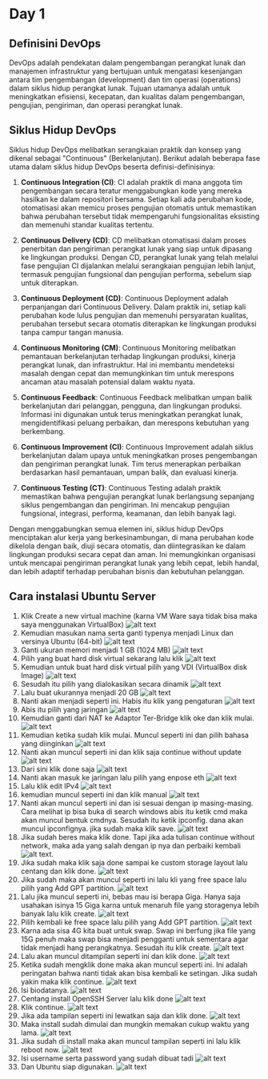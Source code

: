 # Day 1
## Definisini DevOps
DevOps adalah pendekatan dalam pengembangan perangkat lunak dan manajemen infrastruktur yang bertujuan untuk mengatasi kesenjangan antara tim pengembangan (development) dan tim operasi (operations) dalam siklus hidup perangkat lunak. Tujuan utamanya adalah untuk meningkatkan efisiensi, kecepatan, dan kualitas dalam pengembangan, pengujian, pengiriman, dan operasi perangkat lunak.

## Siklus Hidup DevOps
Siklus hidup DevOps melibatkan serangkaian praktik dan konsep yang dikenal sebagai "Continuous" (Berkelanjutan). Berikut adalah beberapa fase utama dalam siklus hidup DevOps beserta definisi-definisinya:

1. **Continuous Integration (CI)**:
   CI adalah praktik di mana anggota tim pengembangan secara teratur menggabungkan kode yang mereka hasilkan ke dalam repositori bersama. Setiap kali ada perubahan kode, otomatisasi akan memicu proses pengujian otomatis untuk memastikan bahwa perubahan tersebut tidak mempengaruhi fungsionalitas eksisting dan memenuhi standar kualitas tertentu.

2. **Continuous Delivery (CD)**:
   CD melibatkan otomatisasi dalam proses penerbitan dan pengiriman perangkat lunak yang siap untuk dipasang ke lingkungan produksi. Dengan CD, perangkat lunak yang telah melalui fase pengujian CI dijalankan melalui serangkaian pengujian lebih lanjut, termasuk pengujian fungsional dan pengujian performa, sebelum siap untuk diterapkan.

3. **Continuous Deployment (CD)**:
   Continuous Deployment adalah perpanjangan dari Continuous Delivery. Dalam praktik ini, setiap kali perubahan kode lulus pengujian dan memenuhi persyaratan kualitas, perubahan tersebut secara otomatis diterapkan ke lingkungan produksi tanpa campur tangan manusia.

4. **Continuous Monitoring (CM)**:
   Continuous Monitoring melibatkan pemantauan berkelanjutan terhadap lingkungan produksi, kinerja perangkat lunak, dan infrastruktur. Hal ini membantu mendeteksi masalah dengan cepat dan memungkinkan tim untuk merespons ancaman atau masalah potensial dalam waktu nyata.

5. **Continuous Feedback**:
   Continuous Feedback melibatkan umpan balik berkelanjutan dari pelanggan, pengguna, dan lingkungan produksi. Informasi ini digunakan untuk terus meningkatkan perangkat lunak, mengidentifikasi peluang perbaikan, dan merespons kebutuhan yang berkembang.

6. **Continuous Improvement (CI)**:
   Continuous Improvement adalah siklus berkelanjutan dalam upaya untuk meningkatkan proses pengembangan dan pengiriman perangkat lunak. Tim terus menerapkan perbaikan berdasarkan hasil pemantauan, umpan balik, dan evaluasi kinerja.

7. **Continuous Testing (CT)**:
   Continuous Testing adalah praktik memastikan bahwa pengujian perangkat lunak berlangsung sepanjang siklus pengembangan dan pengiriman. Ini mencakup pengujian fungsional, integrasi, performa, keamanan, dan lebih banyak lagi.

Dengan menggabungkan semua elemen ini, siklus hidup DevOps menciptakan alur kerja yang berkesinambungan, di mana perubahan kode dikelola dengan baik, diuji secara otomatis, dan diintegrasikan ke dalam lingkungan produksi secara cepat dan aman. Ini memungkinkan organisasi untuk mencapai pengiriman perangkat lunak yang lebih cepat, lebih handal, dan lebih adaptif terhadap perubahan bisnis dan kebutuhan pelanggan.

## Cara instalasi Ubuntu Server
1.	Klik Create a new virtual machine (karna VM Ware saya tidak bisa maka saya menggunakan VirtualBox) 
![alt text](https://github.com/zulfikaralfain/devops18-dumbways-zulfikar/blob/assets/Screenshot%20(49).png?raw=true)
2.	Kemudian masukan nama serta ganti typenya menjadi Linux dan versinya Ubuntu (64-bit)
![alt text](https://github.com/zulfikaralfain/devops18-dumbways-zulfikar/blob/assets/Screenshot%20(50).png?raw=true)
3.	Ganti ukuran  memori menjadi 1 GB (1024 MB)
![alt text](https://github.com/zulfikaralfain/devops18-dumbways-zulfikar/blob/assets/Screenshot%20(51).png?raw=true)
4.	Pilih yang  buat hard disk virtual sekarang lalu klik
![alt text](https://github.com/zulfikaralfain/devops18-dumbways-zulfikar/blob/assets/Screenshot%20(52).png?raw=true)
5.	Kemudian untuk buat hard disk virtual pilih yang VDI (VirtualBox disk Image)
![alt text](https://github.com/zulfikaralfain/devops18-dumbways-zulfikar/blob/assets/Screenshot%20(53).png?raw=true)
6.	Sesudah itu pilih yang dialokasikan secara dinamik
![alt text](https://github.com/zulfikaralfain/devops18-dumbways-zulfikar/blob/assets/Screenshot%20(54).png?raw=true)
7.	Lalu buat ukurannya menjadi 20 GB
![alt text](https://github.com/zulfikaralfain/devops18-dumbways-zulfikar/blob/assets/Screenshot%20(55).png?raw=true)
8.	Nanti akan menjadi seperti ini. Habis itu klik yang pengaturan
![alt text](https://github.com/zulfikaralfain/devops18-dumbways-zulfikar/blob/assets/Screenshot%20(56).png?raw=true)
9.	Abis itu pilih yang jaringan
![alt text](https://github.com/zulfikaralfain/devops18-dumbways-zulfikar/blob/assets/Screenshot%20(57).png?raw=true)
10.	Kemudian ganti dari NAT ke Adaptor Ter-Bridge  klik oke dan klik mulai.
![alt text](https://github.com/zulfikaralfain/devops18-dumbways-zulfikar/blob/assets/Screenshot%20(58).png?raw=true)
11.	Kemudian ketika sudah klik mulai. Muncul seperti ini dan pilih bahasa yang diinginkan
![alt text](https://github.com/zulfikaralfain/devops18-dumbways-zulfikar/blob/assets/Screenshot%20(60).png?raw=true)
12.	Nanti akan muncul seperti ini dan klik saja continue without update
![alt text](https://github.com/zulfikaralfain/devops18-dumbways-zulfikar/blob/assets/Screenshot%20(61).png?raw=true)
13.	Dari sini klik done saja
![alt text](https://github.com/zulfikaralfain/devops18-dumbways-zulfikar/blob/assets/Screenshot%20(62).png?raw=true)
14.	Nanti akan masuk ke jaringan lalu pilih yang enpose eth
![alt text](https://github.com/zulfikaralfain/devops18-dumbways-zulfikar/blob/assets/Screenshot%20(63).png?raw=true)
15.	Lalu klik edit IPv4
![alt text](https://github.com/zulfikaralfain/devops18-dumbways-zulfikar/blob/assets/Screenshot%20(64).png?raw=true)
16.	kemudian muncul seperti ini dan klik manual 
![alt text](https://github.com/zulfikaralfain/devops18-dumbways-zulfikar/blob/assets/Screenshot%20(65).png?raw=true)
17.	Nanti akan muncul seperti ini dan isi sesuai dengan ip masing-masing. Cara melihat ip bisa buka di search windows abis itu ketik cmd maka akan muncul bentuk cmdnya. Sesudah itu ketik ipconfig. dana akan muncul ipconfignya. jika sudah maka klik save.
![alt text](https://github.com/zulfikaralfain/devops18-dumbways-zulfikar/blob/assets/Screenshot%20(66).png?raw=true)
18.	Jika sudah beres maka klik done. Tapi jika ada tulisan continue without network, maka ada yang salah dengan ip nya dan perbaiki kembali
![alt text](https://github.com/zulfikaralfain/devops18-dumbways-zulfikar/blob/assets/Screenshot%20(67).png?raw=true). 
19.	Jika sudah maka klik saja done sampai ke custom storage  layout lalu centang dan klik done. 
![alt text](https://github.com/zulfikaralfain/devops18-dumbways-zulfikar/blob/assets/Screenshot%20(70).png?raw=true)
20.	Jika sudah maka akan muncul seperti ini lalu kli yang free space lalu pilih yang Add GPT partition. 
![alt text](https://github.com/zulfikaralfain/devops18-dumbways-zulfikar/blob/assets/Screenshot%20(71).png?raw=true)
21.	Lalu jika muncul seperti ini, bebas mau isi berapa Giga. Hanya saja usahakan isinya 15 Giga karna untuk menaruh file yang storagenya lebih banyak lalu klik create.
![alt text](https://github.com/zulfikaralfain/devops18-dumbways-zulfikar/blob/assets/Screenshot%20(72).png?raw=true)
22.	Pilih kembali ke free space lalu pilih yang Add  GPT partition.
![alt text](https://github.com/zulfikaralfain/devops18-dumbways-zulfikar/blob/assets/Screenshot%20(74).png?raw=true)
23.	Karna ada sisa 4G kita buat untuk swap. Swap ini berfung jika file yang 15G penuh maka swap bisa menjadi pengganti untuk sementara agar tidak menjadi hang perangkatnya. Sesudah itu klik create.
![alt text](https://github.com/zulfikaralfain/devops18-dumbways-zulfikar/blob/assets/Screenshot%20(75).png?raw=true)
24.	Lalu akan muncul ditampilan seperti ini dan klik done.
![alt text](https://github.com/zulfikaralfain/devops18-dumbways-zulfikar/blob/assets/Screenshot%20(76).png?raw=true)
25.	Ketika sudah mengklik done maka akan muncul seperti ini. Ini adalah peringatan bahwa nanti tidak akan bisa kembali ke setingan. Jika sudah yakin maka klik continue.
![alt text](https://github.com/zulfikaralfain/devops18-dumbways-zulfikar/blob/assets/Screenshot%20(77).png?raw=true)
26.	Isi biodatanya. 
![alt text](https://github.com/zulfikaralfain/devops18-dumbways-zulfikar/blob/assets/Screenshot%20(78).png?raw=true)
27.	Centang install OpenSSH Server lalu klik done
![alt text](https://github.com/zulfikaralfain/devops18-dumbways-zulfikar/blob/assets/Screenshot%20(79).png?raw=true)
28.	Klik continue. 
![alt text](https://github.com/zulfikaralfain/devops18-dumbways-zulfikar/blob/assets/Screenshot%20(80).png?raw=true)
29.	Jika ada tampilan seperti ini lewatkan saja dan klik done. 
![alt text](https://github.com/zulfikaralfain/devops18-dumbways-zulfikar/blob/assets/Screenshot%20(81).png?raw=true)
30.	Maka install sudah dimulai dan mungkin memakan cukup waktu yang lama.
![alt text](https://github.com/zulfikaralfain/devops18-dumbways-zulfikar/blob/assets/Screenshot%20(82).png?raw=true)
31.	Jika sudah di install maka akan muncul tampilan seperti ini lalu klik reboot now.
![alt text](https://github.com/zulfikaralfain/devops18-dumbways-zulfikar/blob/assets/Screenshot%20(83).png?raw=true)
32.	Isi username serta password yang sudah dibuat tadi
![alt text](https://github.com/zulfikaralfain/devops18-dumbways-zulfikar/blob/assets/Screenshot%20(84).png?raw=true)
33.	Dan Ubuntu siap digunakan.
![alt text](https://github.com/zulfikaralfain/devops18-dumbways-zulfikar/blob/assets/Screenshot%20(85).png?raw=true)